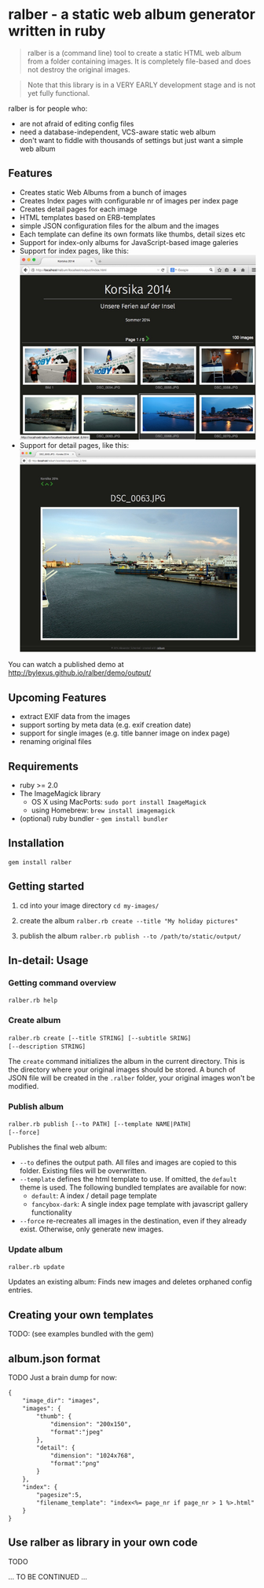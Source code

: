 # ralber - a static web album generator written in ruby

> ralber is a (command line) tool to create a static HTML web album from a folder containing images. It is completely file-based and does not 
destroy the original images.

> Note that this library is in a VERY EARLY development stage and is not yet fully functional.

ralber is for people who:

* are not afraid of editing config files
* need a database-independent, VCS-aware static web album
* don't want to fiddle with thousands of settings but just want a simple web album

## Features

* Creates static Web Albums from a bunch of images
* Creates Index pages with configurable nr of images per index page
* Creates detail pages for each image
* HTML templates based on ERB-templates
* simple JSON configuration files for the album and the images
* Each template can define its own formats like thumbs, detail sizes etc
* Support for index-only albums for JavaScript-based image galeries
* Support for index pages, like this:
  ![alt text](doc/sample-index.jpg "Sample Index page")
* Support for detail pages, like this:
  ![alt text](doc/sample-detail.jpg "Sample Detail page")

You can watch a published demo at http://bylexus.github.io/ralber/demo/output/

## Upcoming Features

* extract EXIF data from the images
* support sorting by meta data (e.g. exif creation date)
* support for single images (e.g. title banner image on index page)
* renaming original files

## Requirements

* ruby >= 2.0
* The ImageMagick library
  * OS X using MacPorts: <code>sudo port install ImageMagick</code>
  * using Homebrew: <code>brew install imagemagick</code>
* (optional) ruby bundler - <code>gem install bundler</code>

## Installation

    gem install ralber
  
## Getting started

1. cd into your image directory
   `cd my-images/`

2. create the album
   `ralber.rb create --title "My holiday pictures"`

3. publish the album
   `ralber.rb publish --to /path/to/static/output/`

## In-detail: Usage

### Getting command overview

<code>ralber.rb help</code>

### Create album

<code>ralber.rb create [--title STRING] [--subtitle SRING] [--description STRING]</code>

The <code>create</code> command initializes the album in the current directory. This is the directory where your original images should be stored. A bunch of JSON file will be created in the <code>.ralber</code> folder, your original images won't be modified.

### Publish album

<code>ralber.rb publish [--to PATH] [--template NAME|PATH] [--force]</code>

Publishes the final web album:

* <code>--to</code> defines the output path. All files and images are copied to this folder. Existing files will be overwritten.
* <code>--template</code> defines the html template to use. If omitted, the <code>default</code> theme is used. The following bundled templates are available for now:
  - <code>default</code>: A index / detail page template
  - <code>fancybox-dark</code>: A single index page template with javascript gallery functionality
* <code>--force</code> re-recreates all images in the destination, even if they already exist. Otherwise, only generate new images.

### Update album

<code>ralber.rb update</code>

Updates an existing album: Finds new images and deletes orphaned config entries.

## Creating your own templates

TODO: (see examples bundled with the gem)

## album.json format

TODO 
Just a brain dump for now:
```
{
    "image_dir": "images",
    "images": {
        "thumb": {
            "dimension": "200x150",
            "format":"jpeg"
        },
        "detail": {
            "dimension": "1024x768",
            "format":"png"
        }
    },
    "index": {
        "pagesize":5,
        "filename_template": "index<%= page_nr if page_nr > 1 %>.html"
    }
}

```

## Use ralber as library in your own code

TODO

... TO BE CONTINUED ...

